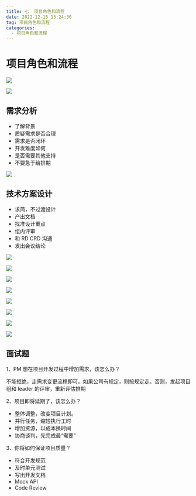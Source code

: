 ```yaml
---
title: 七  项目角色和流程
date: 2022-12-15 13:24:30
tag: 项目角色和流程
categories:
  - 项目角色和流程
---
```


# 项目角色和流程

<!-- <img src="img/image-20230601201948892.png" alt="image-20230601201948892" style="zoom:70%;" /> -->
![](/img/articles/image-20230601201948892.png)

<!-- <img src="img/image-20230601203822270.png" alt="image-20230601203822270" style="zoom:67%;" /> -->
![](/img/articles/image-20230601203822270.png)

## 需求分析

- 了解背景
- 质疑需求是否合理
- 需求是否闭环
- 开发难度如何
- 是否需要其他支持
- 不要急于给排期

<!-- <img src="img/image-20230601204434636.png" alt="image-20230601204434636" style="zoom:67%;" /> -->
![](/img/articles/image-20230601204434636.png)

## 技术方案设计

- 求简，不过渡设计
- 产出文档
- 找准设计重点
- 组内评审
- 和 RD CRD 沟通
- 发出会议结论

<!-- <img src="img/image-20230601204959094.png" alt="image-20230601204959094" style="zoom:67%;" /> -->
![](/img/articles/image-20230601204959094.png)

<!-- <img src="img/image-20230602102905110.png" alt="image-20230602102905110" style="zoom:60%;" /> -->
![](/img/articles/image-20230602102905110.png)
<!-- <img src="img/image-20230602103221439.png" alt="image-20230602103221439" style="zoom:67%;" /> -->
![](/img/articles/image-20230602103221439.png)
<!-- <img src="img/image-20230602103238582.png" alt="image-20230602103238582" style="zoom:67%;" /> -->
![](/img/articles/image-20230602103238582.png)
<!-- <img src="img/image-20230602103602361.png" alt="image-20230602103602361" style="zoom:67%;" /> -->
![](/img/articles/image-20230602103602361.png)
<!-- <img src="img/image-20230602103630086.png" alt="image-20230602103630086" style="zoom:67%;" /> -->
![](/img/articles/image-20230602103630086.png)
<!-- <img src="img/image-20230602103836045.png" alt="image-20230602103836045" style="zoom:67%;" /> -->
![](/img/articles/image-20230602103836045.png)
<!-- <img src="img/image-20230602104218047.png" alt="image-20230602104218047" style="zoom:67%;" /> -->
![](/img/articles/image-20230602104218047.png)

## 面试题

1、PM 想在项目开发过程中增加需求，该怎么办？

不能拒绝，走需求变更流程即可。如果公司有规定，则按规定走。否则，发起项目组和 leader 的评审，重新评估排期

2、项目即将延期了，该怎么办？

- 整体调整，改变项目计划。
- 并行任务，缩短执行工时
- 增加资源，以成本换时间
- 协商谈判，先完成最“需要”

3、你将如何保证项目质量？

- 符合开发规范
- 及时单元测试
- 写出开发文档
- Mock API
- Code Review